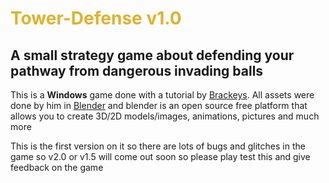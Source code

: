 <!DOCTYPE html>
<head>
<style>
#Main{
	color : #e1b12c
}
</style>
</head>
<body>
<h1 id="Main"> Tower-Defense v1.0 </h1>
<h2> A small strategy game about defending your pathway from dangerous invading balls </h2>

<p>This is a <strong>Windows</strong> game done with a tutorial by <a href="https://twitter.com/BrackeysTweet?">Brackeys</a>.
All assets were done by him in <a href="https://www.blender.org/">Blender</a> and blender is an open source free platform that allows you to create 3D/2D models/images, animations, pictures and much more
</p>
<p>This is the first version on it so there are lots of bugs and glitches in the game so v2.0 or v1.5 will come out soon so please play test this and give feedback on the game</p>
</body>
